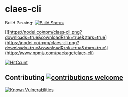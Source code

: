# claes-cli

Build Passing: [![Build Status](https://travis-ci.org/groupclaes/claes-cli.png?branch=master)](https://travis-ci.org/groupclaes/claes-cli)

[![https://nodei.co/npm/claes-cli.png?downloads=true&downloadRank=true&stars=true](https://nodei.co/npm/claes-cli.png?downloads=true&downloadRank=true&stars=true)](https://www.npmjs.com/package/claes-cli)

[![HitCount](http://hits.dwyl.com/groupclaes/claes-cli.svg)](http://hits.dwyl.com/groupclaes/claes-cli)

## Contributing [![contributions welcome](https://img.shields.io/badge/contributions-welcome-brightgreen.svg?style=flat)](https://github.com/dwyl/esta/issues)

[![Known Vulnerabilities](https://snyk.io/test/github/groupclaes/claes-cli/badge.svg)](https://snyk.io/test/github/groupclaes/claes-cli)
